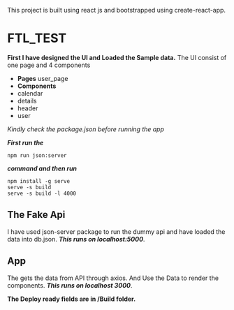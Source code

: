 This project is built using react js and bootstrapped using create-react-app.

# FTL_TEST

__First I have designed the UI and Loaded the Sample data.__
The UI consist of one page and 4 components
* **Pages** user_page
* **Components**
* calendar
* details
* header
* user

*Kindly check the package.json before running the app*

***First run the***
``` 
npm run json:server
``` 
***command and then run***
```
npm install -g serve
serve -s build
serve -s build -l 4000
```

## The Fake Api

I have used json-server package to run the dummy api and have loaded the data into db.json. ***This runs on localhost:5000***. 

## App

The gets the data from API through axios. And Use the Data to render the components. ***This runs on localhost 3000***.

__The Deploy ready fields are in /Build folder.__

